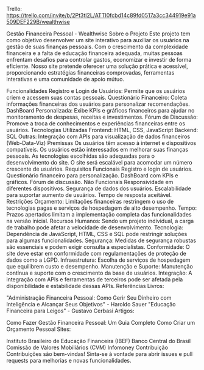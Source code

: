 Trello:
https://trello.com/invite/b/2Pt3tI2L/ATTI0fcbd14c89fd0517a3cc344919e91a509DEF229B/wealthwise



Gestão Financeira Pessoal - Wealthwise
Sobre o Projeto
Este projeto tem como objetivo desenvolver um site interativo para auxiliar os usuários na gestão de suas finanças pessoais. Com o crescimento da complexidade financeira e a falta de educação financeira adequada, muitas pessoas enfrentam desafios para controlar gastos, economizar e investir de forma eficiente. Nosso site pretende oferecer uma solução prática e acessível, proporcionando estratégias financeiras comprovadas, ferramentas interativas e uma comunidade de apoio mútuo.

Funcionalidades
Registro e Login de Usuários: Permite que os usuários criem e acessem suas contas pessoais.
Questionário Financeiro: Coleta informações financeiras dos usuários para personalizar recomendações.
DashBoard Personalizada: Exibe KPIs e gráficos financeiros para ajudar no monitoramento de despesas, receitas e investimentos.
Fórum de Discussão: Promove a troca de conhecimentos e experiências financeiras entre os usuários.
Tecnologias Utilizadas
Frontend: HTML, CSS, JavaScript
Backend: SQL
Outras: Integração com APIs para visualização de dados financeiros (Web-Data-Viz)
Premissas
Os usuários têm acesso à internet e dispositivos compatíveis.
Os usuários estão interessados em melhorar suas finanças pessoais.
As tecnologias escolhidas são adequadas para o desenvolvimento do site.
O site será escalável para acomodar um número crescente de usuários.
Requisitos
Funcionais
Registro e login de usuários.
Questionário financeiro para personalização.
DashBoard com KPIs e gráficos.
Fórum de discussão.
Não Funcionais
Responsividade em diferentes dispositivos.
Segurança de dados dos usuários.
Escalabilidade para suportar aumento de usuários.
Tempo de resposta aceitável.
Restrições
Orçamento: Limitações financeiras restringem o uso de tecnologias pagas e serviços de hospedagem de alto desempenho.
Tempo: Prazos apertados limitam a implementação completa das funcionalidades na versão inicial.
Recursos Humanos: Sendo um projeto individual, a carga de trabalho pode afetar a velocidade de desenvolvimento.
Tecnologia: Dependência de JavaScript, HTML, CSS e SQL pode restringir soluções para algumas funcionalidades.
Segurança: Medidas de segurança robustas são essenciais e podem exigir consulta a especialistas.
Conformidade: O site deve estar em conformidade com regulamentações de proteção de dados como a LGPD.
Infraestrutura: Escolha de serviços de hospedagem que equilibrem custo e desempenho.
Manutenção e Suporte: Manutenção contínua e suporte com o crescimento da base de usuários.
Integração: A integração com APIs e ferramentas de terceiros pode ser afetada pela disponibilidade e estabilidade dessas APIs.
Referências
Livros:

"Administração Financeira Pessoal: Como Gerir Seu Dinheiro com Inteligência e Alcançar Seus Objetivos" - Haroldo Sauer
"Educação Financeira para Leigos" - Gustavo Cerbasi
Artigos:

Como Fazer Gestão Financeira Pessoal: Um Guia Completo
Como Criar um Orçamento Pessoal
Sites:

Instituto Brasileiro de Educação Financeira (IBEF)
Banco Central do Brasil
Comissão de Valores Mobiliários (CVM)
Infomoney
Contribuição
Contribuições são bem-vindas! Sinta-se à vontade para abrir issues e pull requests para melhorias e novas funcionalidades.
